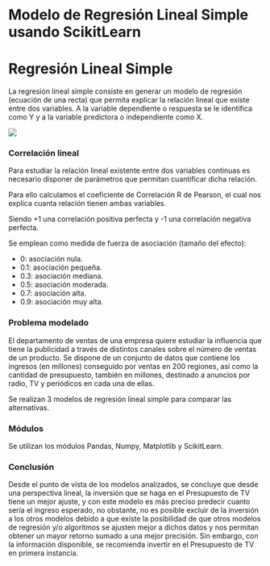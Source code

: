 # Modelo de Regresión Lineal Simple usando ScikitLearn

# Regresión Lineal Simple

La regresión lineal simple consiste en generar un modelo de regresión (ecuación de una recta) que permita explicar la relación lineal que existe entre dos variables. A la variable dependiente o respuesta se le identifica como Y y a la variable predictora o independiente como X.

![](https://i.imgur.com/r0WJWB8.png)

### Correlación lineal

Para estudiar la relación lineal existente entre dos variables continuas es necesario disponer de parámetros que permitan cuantificar dicha relación.

Para ello calculamos el coeficiente de Correlación R de Pearson, el cual nos explica cuanta relación tienen ambas variables.

Siendo +1 una correlación positiva perfecta y -1 una correlación negativa perfecta.

Se emplean como medida de fuerza de asociación (tamaño del efecto):

*   0: asociación nula.
*   0.1: asociación pequeña.
*   0.3: asociación mediana.
*   0.5: asociación moderada.
*   0.7: asociación alta.
*   0.9: asociación muy alta.

### Problema modelado

El departamento de ventas de una empresa quiere estudiar la influencia que tiene la publicidad a través de distintos canales sobre el número de ventas de un producto. Se dispone de un conjunto de datos que contiene los ingresos (en millones) conseguido por ventas en 200 regiones, así como la cantidad de presupuesto, también en millones, destinado a anuncios por radio, TV y periódicos en cada una de ellas.

Se realizan 3 modelos de regresión lineal simple para comparar las alternativas.

### Módulos

Se utilizan los módulos Pandas, Numpy, Matplotlib y ScikitLearn.

### Conclusión
Desde el punto de vista de los modelos analizados, se concluye que desde una perspectiva lineal, la inversión que se haga en el Presupuesto de TV tiene un mejor ajuste, y con este modelo es más preciso predecir cuanto sería el ingreso esperado, no obstante, no es posible excluir de la inversión a los otros modelos debido a que existe la posibilidad de que otros modelos de regresión y/o algoritmos se ajusten mejor a dichos datos y nos permitan obtener un mayor retorno sumado a una mejor precisión.
Sin embargo, con la información disponible, se recomienda invertir en el Presupuesto de TV en primera instancia.

